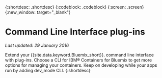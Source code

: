 {:shortdesc: .shortdesc}
{:codeblock: .codeblock}
{:screen: .screen}
{:new_window: target="_blank"}

# Command Line Interface plug-ins

*Last updated: 29 January 2016*

Extend your {{site.data.keyword.Bluemix_short}}. command line interface with plug-ins. Choose a CLI for IBM® Containers for Bluemix to get more options for managing your containers. Keep on developing while your apps run by adding dev_mode CLI. 
{:shortdesc}
